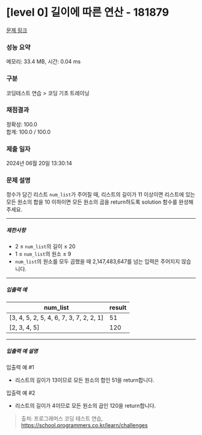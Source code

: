 # [level 0] 길이에 따른 연산 - 181879 

[문제 링크](https://school.programmers.co.kr/learn/courses/30/lessons/181879) 

### 성능 요약

메모리: 33.4 MB, 시간: 0.04 ms

### 구분

코딩테스트 연습 > 코딩 기초 트레이닝

### 채점결과

정확성: 100.0<br/>합계: 100.0 / 100.0

### 제출 일자

2024년 06월 20일 13:30:14

### 문제 설명

<p>정수가 담긴 리스트 <code>num_list</code>가 주어질 때, 리스트의 길이가 11 이상이면 리스트에 있는 모든 원소의 합을 10 이하이면 모든 원소의 곱을 return하도록 solution 함수를 완성해주세요.</p>

<hr>

<h5>제한사항</h5>

<ul>
<li>2 ≤ <code>num_list</code>의 길이 ≤ 20</li>
<li>1 ≤ <code>num_list</code>의 원소 ≤ 9</li>
<li><code>num_list</code>의 원소를 모두 곱했을 때&nbsp;2,147,483,647를 넘는 입력은 주어지지 않습니다.</li>
</ul>

<hr>

<h5>입출력 예</h5>
<table class="table">
        <thead><tr>
<th>num_list</th>
<th>result</th>
</tr>
</thead>
        <tbody><tr>
<td>[3, 4, 5, 2, 5, 4, 6, 7, 3, 7, 2, 2, 1]</td>
<td>51</td>
</tr>
<tr>
<td>[2, 3, 4, 5]</td>
<td>120</td>
</tr>
</tbody>
      </table>
<hr>

<h5>입출력 예 설명</h5>

<p>입출력 예 #1</p>

<ul>
<li>리스트의 길이가 13이므로 모든 원소의 합인 51을 return합니다.</li>
</ul>

<p>입출력 예 #2</p>

<ul>
<li>리스트의 길이가 4이므로 모든 원소의 곱인 120을 return합니다.</li>
</ul>


> 출처: 프로그래머스 코딩 테스트 연습, https://school.programmers.co.kr/learn/challenges